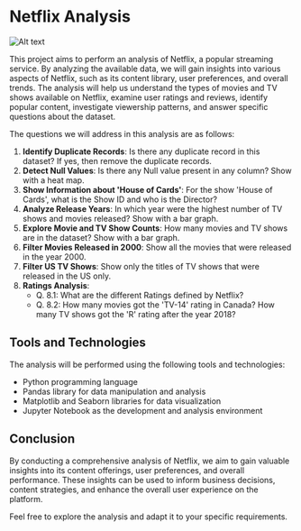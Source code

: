 # Netflix Analysis

![Alt text](https://cdn1.hoanghamobile.com/tin-tuc/wp-content/uploads/2022/12/2-24.jpg)


This project aims to perform an analysis of Netflix, a popular streaming service. By analyzing the available data, we will gain insights into various aspects of Netflix, such as its content library, user preferences, and overall trends. The analysis will help us understand the types of movies and TV shows available on Netflix, examine user ratings and reviews, identify popular content, investigate viewership patterns, and answer specific questions about the dataset.

The questions we will address in this analysis are as follows:

1. **Identify Duplicate Records**: Is there any duplicate record in this dataset? If yes, then remove the duplicate records.
2. **Detect Null Values**: Is there any Null value present in any column? Show with a heat map.
3. **Show Information about 'House of Cards'**: For the show 'House of Cards', what is the Show ID and who is the Director?
4. **Analyze Release Years**: In which year were the highest number of TV shows and movies released? Show with a bar graph.
5. **Explore Movie and TV Show Counts**: How many movies and TV shows are in the dataset? Show with a bar graph.
6. **Filter Movies Released in 2000**: Show all the movies that were released in the year 2000.
7. **Filter US TV Shows**: Show only the titles of TV shows that were released in the US only.
8. **Ratings Analysis**:
   - Q. 8.1: What are the different Ratings defined by Netflix?
   - Q. 8.2: How many movies got the 'TV-14' rating in Canada? How many TV shows got the 'R' rating after the year 2018?

## Tools and Technologies

The analysis will be performed using the following tools and technologies:

- Python programming language
- Pandas library for data manipulation and analysis
- Matplotlib and Seaborn libraries for data visualization
- Jupyter Notebook as the development and analysis environment

## Conclusion

By conducting a comprehensive analysis of Netflix, we aim to gain valuable insights into its content offerings, user preferences, and overall performance. These insights can be used to inform business decisions, content strategies, and enhance the overall user experience on the platform.

Feel free to explore the analysis and adapt it to your specific requirements.
